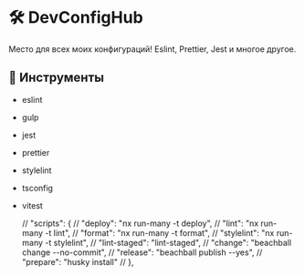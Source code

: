 # 🛠️ DevConfigHub

Место для всех моих конфигураций! Eslint, Prettier, Jest и многое другое.

## 🔮 Инструменты

- eslint
- gulp
- jest
- prettier
- stylelint
- tsconfig
- vitest

  // "scripts": {
  // "deploy": "nx run-many -t deploy",
  // "lint": "nx run-many -t lint",
  // "format": "nx run-many -t format",
  // "stylelint": "nx run-many -t stylelint",
  // "lint-staged": "lint-staged",
  // "change": "beachball change --no-commit",
  // "release": "beachball publish --yes",
  // "prepare": "husky install"
  // },
